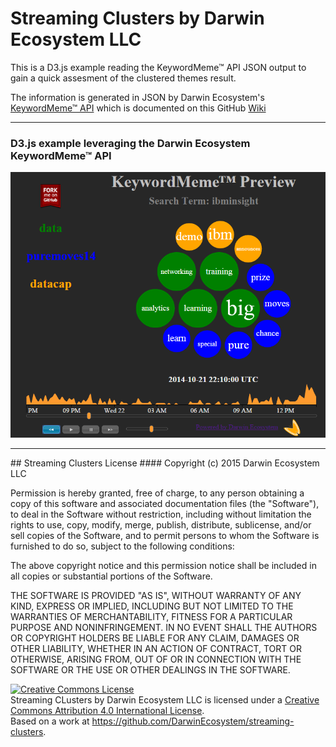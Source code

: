 # Streaming Clusters by Darwin Ecosystem LLC
This is a D3.js example reading the KeywordMeme™ API JSON output to gain a quick assesment of the clustered themes result.

The information is generated  in JSON by Darwin Ecosystem's [KeywordMeme™ API](http://www.keywordmeme.com) which is documented on this GitHub [Wiki](http://github.com/DarwinEcosystem/Documentation/wiki/REST-API-Resources)
<hr>


### D3.js example leveraging the Darwin Ecosystem KeywordMeme™ API 

![streaming cluster](https://raw.githubusercontent.com/DarwinEcosystem/streaming-clusters/master/screen-shot.png)

<hr>
## Streaming Clusters License
#### Copyright (c) 2015 Darwin Ecosystem LLC

Permission is hereby granted, free of charge, to any person obtaining a copy of this software and associated documentation files (the "Software"), to deal in the Software without restriction, including without limitation the rights to use, copy, modify, merge, publish, distribute, sublicense, and/or sell copies of the Software, and to permit persons to whom the Software is furnished to do so, subject to the following conditions:

The above copyright notice and this permission notice shall be included in all copies or substantial portions of the Software.

THE SOFTWARE IS PROVIDED "AS IS", WITHOUT WARRANTY OF ANY KIND, EXPRESS OR IMPLIED, INCLUDING BUT NOT LIMITED TO THE WARRANTIES OF MERCHANTABILITY, FITNESS FOR A PARTICULAR PURPOSE AND NONINFRINGEMENT. IN NO EVENT SHALL THE AUTHORS OR COPYRIGHT HOLDERS BE LIABLE FOR ANY CLAIM, DAMAGES OR OTHER LIABILITY, WHETHER IN AN ACTION OF CONTRACT, TORT OR OTHERWISE, ARISING FROM, OUT OF OR IN CONNECTION WITH THE SOFTWARE OR THE USE OR OTHER DEALINGS IN THE SOFTWARE.

<a rel="license" href="http://creativecommons.org/licenses/by/4.0/"><img alt="Creative Commons License" style="border-width:0" src="https://i.creativecommons.org/l/by/4.0/88x31.png" /></a><br /><span xmlns:dct="http://purl.org/dc/terms/" property="dct:title">Streaming CLusters</span> by <span xmlns:cc="http://creativecommons.org/ns#" property="cc:attributionName">Darwin Ecosystem LLC</span> is licensed under a <a rel="license" href="http://creativecommons.org/licenses/by/4.0/">Creative Commons Attribution 4.0 International License</a>.<br />Based on a work at <a xmlns:dct="http://purl.org/dc/terms/" href="https://github.com/DarwinEcosystem/streaming-clusters" rel="dct:source">https://github.com/DarwinEcosystem/streaming-clusters</a>.

